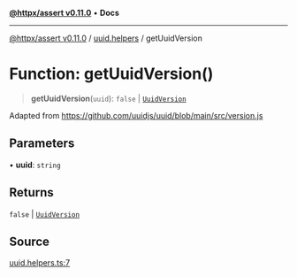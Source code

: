 [**@httpx/assert v0.11.0**](../../README.md) • **Docs**

***

[@httpx/assert v0.11.0](../../README.md) / [uuid.helpers](../README.md) / getUuidVersion

# Function: getUuidVersion()

> **getUuidVersion**(`uuid`): `false` \| [`UuidVersion`](../../uuid.types/type-aliases/UuidVersion.md)

Adapted from https://github.com/uuidjs/uuid/blob/main/src/version.js

## Parameters

• **uuid**: `string`

## Returns

`false` \| [`UuidVersion`](../../uuid.types/type-aliases/UuidVersion.md)

## Source

[uuid.helpers.ts:7](https://github.com/belgattitude/httpx/blob/87fb49862cf7e06acc8e0c35f7b115413ff3c6fe/packages/assert/src/uuid.helpers.ts#L7)
